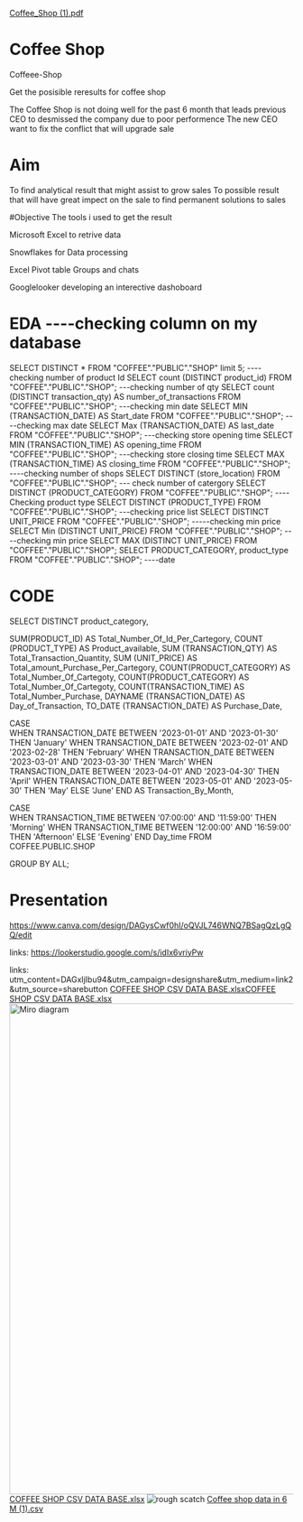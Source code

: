 [Coffee_Shop (1).pdf](https://github.com/user-attachments/files/22068677/Coffee_Shop.1.pdf)
# Coffee Shop 

Coffeee-Shop

Get the posisible reresults for coffee shop

The Coffee Shop is not doing well for the past 6 month that leads previous CEO to desmissed the company due to poor performence 
The new CEO want to fix the conflict that will upgrade sale 

# Aim
To find analytical result that might assist to grow sales
To possible result that will have great impect on the sale
to find permanent solutions to sales 

#Objective
The tools i used to get the result

Microsoft Excel to retrive data

Snowflakes for Data processing

Excel Pivot table Groups and chats

Googlelooker developing an interective dashoboard


# EDA  ----checking column on my database
SELECT
    DISTINCT *
FROM
    "COFFEE"."PUBLIC"."SHOP"
limit
    5;
---- checking number of product Id
SELECT
    count (DISTINCT product_id)
FROM
    "COFFEE"."PUBLIC"."SHOP";
---checking number of qty
SELECT
    count (DISTINCT transaction_qty) AS number_of_transactions
FROM
    "COFFEE"."PUBLIC"."SHOP";
---checking min date
SELECT
    MIN (TRANSACTION_DATE) AS Start_date
FROM
    "COFFEE"."PUBLIC"."SHOP";
----checking max date
SELECT
    Max (TRANSACTION_DATE) AS last_date
FROM
    "COFFEE"."PUBLIC"."SHOP";
---checking store opening time
SELECT
    MIN (TRANSACTION_TIME) AS opening_time
FROM
    "COFFEE"."PUBLIC"."SHOP";
---checking store closing time
SELECT
    MAX (TRANSACTION_TIME) AS closing_time
FROM
    "COFFEE"."PUBLIC"."SHOP";
----checking number of shops
SELECT
    DISTINCT (store_location)
FROM
    "COFFEE"."PUBLIC"."SHOP";
--- check number of catergory
SELECT
    DISTINCT (PRODUCT_CATEGORY)
FROM
    "COFFEE"."PUBLIC"."SHOP";
---- Checking product type
SELECT
    DISTINCT (PRODUCT_TYPE)
FROM
    "COFFEE"."PUBLIC"."SHOP";
---checking price list
SELECT
    DISTINCT UNIT_PRICE
FROM
    "COFFEE"."PUBLIC"."SHOP";
-----checking min price
SELECT
    Min (DISTINCT UNIT_PRICE)
FROM
    "COFFEE"."PUBLIC"."SHOP";
----checking min price
SELECT
    MAX (DISTINCT UNIT_PRICE)
FROM
    "COFFEE"."PUBLIC"."SHOP";
SELECT
    PRODUCT_CATEGORY,
    product_type
FROM
    "COFFEE"."PUBLIC"."SHOP";
----date

# CODE 
SELECT DISTINCT product_category,

SUM(PRODUCT_ID) AS Total_Number_Of_Id_Per_Cartegory,
COUNT (PRODUCT_TYPE) AS Product_available,
SUM (TRANSACTION_QTY) AS Total_Transaction_Quantity,
SUM (UNIT_PRICE) AS Total_amount_Purchase_Per_Cartegory,
COUNT(PRODUCT_CATEGORY) AS Total_Number_Of_Cartegoty,
COUNT(PRODUCT_CATEGORY) AS Total_Number_Of_Cartegoty,
COUNT(TRANSACTION_TIME) AS Total_Number_Purchase,
DAYNAME (TRANSACTION_DATE) AS Day_of_Transaction,
TO_DATE (TRANSACTION_DATE) AS Purchase_Date,

 CASE   
        WHEN TRANSACTION_DATE BETWEEN '2023-01-01' AND '2023-01-30' THEN 'January'
        WHEN TRANSACTION_DATE BETWEEN '2023-02-01' AND '2023-02-28' THEN 'February'
        WHEN TRANSACTION_DATE BETWEEN '2023-03-01' AND '2023-03-30' THEN 'March'
        WHEN TRANSACTION_DATE BETWEEN '2023-04-01' AND '2023-04-30' THEN 'April'
        WHEN TRANSACTION_DATE BETWEEN '2023-05-01' AND '2023-05-30' THEN 'May'
        ELSE 'June'
        END AS Transaction_By_Month,

CASE    
        WHEN TRANSACTION_TIME BETWEEN '07:00:00' AND '11:59:00' THEN 'Morning'
        WHEN TRANSACTION_TIME BETWEEN '12:00:00' AND '16:59:00' THEN 'Afternoon'
        ELSE 'Evening' 
        END Day_time
FROM COFFEE.PUBLIC.SHOP

GROUP BY ALL;

# Presentation

https://www.canva.com/design/DAGysCwf0hI/oQVJL746WNQ7BSagQzLgQQ/edit

links: https://lookerstudio.google.com/s/idIx6vriyPw

links: utm_content=DAGxljIbu94&utm_campaign=designshare&utm_medium=link2&utm_source=sharebutton
[COFFEE SHOP CSV DATA BASE.xlsx](https://github.com/user-attachments/files/22068196/COFFEE.SHOP.CSV.DATA.BASE.xlsx)[COFFEE SHOP CSV DATA BASE.xlsx](https://github.com/user-attachments/files/22068379/COFFEE.SHOP.CSV.DATA.BASE.xlsx)
<img width="1848" height="870" alt="Miro diagram" src="https://github.com/user-attachments/assets/1b11db71-6eba-4cb9-8910-0d94be036331" />
[COFFEE SHOP CSV DATA BASE.xlsx](https://github.com/user-attachments/files/22068367/COFFEE.SHOP.CSV.DATA.BASE.xlsx)
![rough scatch](https://github.com/user-attachments/assets/76d58e93-747c-4882-b58a-0c8502505d03)
[Coffee shop data in 6 M (1).csv](https://github.com/user-attachments/files/22068388/Coffee.shop.data.in.6.M.1.csv)
